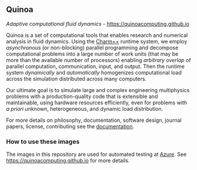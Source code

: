 ## Quinoa

_Adaptive computational fluid dynamics_ - https://quinoacomputing.github.io

Quinoa is a set of computational tools that enables research and numerical analysis in fluid dynamics. Using the [Charm++](http://charmplusplus.org) runtime system, we employ _asynchronous_ (or non-blocking) parallel programming and decompose computational problems into a large number of work units (that may be more than the available number of processors) enabling _arbitrary overlap_ of parallel computation, communication, input, and output. Then the runtime system _dynamically_ and _automatically_ homogenizes computational load across the simulation distributed across many computers.

Our ultimate goal is to simulate large and complex engineering multiphysics problems with a production-quality code that is extensible and maintainable, using hardware resources efficiently, even for problems with _a priori_ unknown, heterogeneous, and dynamic load distribution.

For more details on philosophy, documentation, software design, journal papers, license, contributing see the
[documentation](https://quinoacomputing.github.io).

### How to use these images
The images in this repository are used for automated testing at [Azure](https://dev.azure.com/quinoacomputing/Quinoa). See https://quinoacomputing.github.io for more details.
